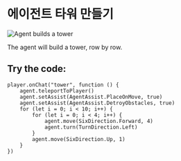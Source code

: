 # 에이전트 타워 만들기

![Agent builds a tower](/static/mods/agent-tower.jpg)

The agent will build a tower, row by row.

## Try the code:

```blocks
player.onChat("tower", function () {
    agent.teleportToPlayer()
    agent.setAssist(AgentAssist.PlaceOnMove, true)
    agent.setAssist(AgentAssist.DetroyObstacles, true)
    for (let i = 0; i < 10; i++) {
        for (let i = 0; i < 4; i++) {
            agent.move(SixDirection.Forward, 4)
            agent.turn(TurnDirection.Left)
        }
        agent.move(SixDirection.Up, 1)
    }
})
```